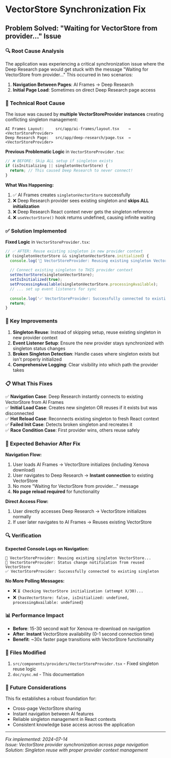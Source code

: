 # VectorStore Synchronization Fix

## Problem Solved: "Waiting for VectorStore from provider..." Issue

### 🔍 Root Cause Analysis

The application was experiencing a critical synchronization issue where the Deep Research page would get stuck with the message "Waiting for VectorStore from provider..." This occurred in two scenarios:

1. **Navigation Between Pages**: AI Frames → Deep Research
2. **Initial Page Load**: Sometimes on direct Deep Research page access

### 🎯 Technical Root Cause

The issue was caused by **multiple VectorStoreProvider instances** creating conflicting singleton management:

```
AI Frames Layout:     src/app/ai-frames/layout.tsx    → <VectorStoreProvider>
Deep Research Page:   src/app/deep-research/page.tsx  → <VectorStoreProvider>
```

**Previous Problematic Logic** in `VectorStoreProvider.tsx`:
```typescript
// ❌ BEFORE: Skip ALL setup if singleton exists
if (isInitializing || singletonVectorStore) {
  return; // This caused Deep Research to never connect!
}
```

**What Was Happening:**
1. ✅ AI Frames creates `singletonVectorStore` successfully
2. ❌ Deep Research provider sees existing singleton and **skips ALL initialization**
3. ❌ Deep Research React context never gets the singleton reference
4. ❌ `useVectorStore()` hook returns undefined, causing infinite waiting

### ✅ Solution Implemented

**Fixed Logic** in `VectorStoreProvider.tsx`:
```typescript
// ✅ AFTER: Reuse existing singleton in new provider context
if (singletonVectorStore && singletonVectorStore.initialized) {
  console.log('🔄 VectorStoreProvider: Reusing existing singleton VectorStore...');
  
  // Connect existing singleton to THIS provider context
  setVectorStore(singletonVectorStore);
  setIsInitialized(true);
  setProcessingAvailable(singletonVectorStore.processingAvailable);
  // ... set up event listeners for sync
  
  console.log('✅ VectorStoreProvider: Successfully connected to existing singleton');
  return;
}
```

### 🔧 Key Improvements

1. **Singleton Reuse**: Instead of skipping setup, reuse existing singleton in new provider context
2. **Event Listener Setup**: Ensure the new provider stays synchronized with singleton status changes  
3. **Broken Singleton Detection**: Handle cases where singleton exists but isn't properly initialized
4. **Comprehensive Logging**: Clear visibility into which path the provider takes

### 📋 What This Fixes

✅ **Navigation Case**: Deep Research instantly connects to existing VectorStore from AI Frames  
✅ **Initial Load Case**: Creates new singleton OR reuses if it exists but was disconnected  
✅ **Hot Reload Case**: Reconnects existing singleton to fresh React context  
✅ **Failed Init Case**: Detects broken singleton and recreates it  
✅ **Race Condition Case**: First provider wins, others reuse safely

### 🚀 Expected Behavior After Fix

**Navigation Flow:**
1. User loads AI Frames → VectorStore initializes (including Xenova download)
2. User navigates to Deep Research → **Instant connection** to existing VectorStore
3. No more "Waiting for VectorStore from provider..." message
4. **No page reload required** for functionality

**Direct Access Flow:**
1. User directly accesses Deep Research → VectorStore initializes normally
2. If user later navigates to AI Frames → Reuses existing VectorStore

### 🔍 Verification

**Expected Console Logs on Navigation:**
```
🔄 VectorStoreProvider: Reusing existing singleton VectorStore...
🔔 VectorStoreProvider: Status change notification from reused VectorStore
✅ VectorStoreProvider: Successfully connected to existing singleton
```

**No More Polling Messages:**
- ❌ `⏳ Checking VectorStore initialization (attempt X/30)...`
- ❌ `{hasVectorStore: false, isInitialized: undefined, processingAvailable: undefined}`

### 📊 Performance Impact

- **Before**: 15-30 second wait for Xenova re-download on navigation
- **After**: **Instant** VectorStore availability (0-1 second connection time)
- **Benefit**: ~30x faster page transitions with VectorStore functionality

### 🎯 Files Modified

1. `src/components/providers/VectorStoreProvider.tsx` - Fixed singleton reuse logic
2. `doc/sync.md` - This documentation

### 🔮 Future Considerations

This fix establishes a robust foundation for:
- Cross-page VectorStore sharing
- Instant navigation between AI features  
- Reliable singleton management in React contexts
- Consistent knowledge base access across the application

---

*Fix implemented: 2024-07-14*  
*Issue: VectorStore provider synchronization across page navigation*  
*Solution: Singleton reuse with proper provider context management*
